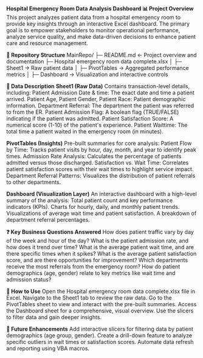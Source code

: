 **Hospital Emergency Room Data Analysis Dashboard
📊 Project Overview**
This project analyzes patient data from a hospital emergency room to provide key insights through an interactive Excel dashboard. The primary goal is to empower stakeholders to monitor operational performance, analyze service quality, and make data-driven decisions to enhance patient care and resource management.

**📂 Repository Structure**
MainRepo/
├─ README.md   ← Project overview and documentation
├─ Hospital emergency room data complete.xlsx
│    ├─ Sheet1 → Raw patient data
│    ├─ PivotTables → Aggregated performance metrics
│    ├─ Dashboard → Visualization and interactive controls

**📑 Data Description**
**Sheet1 (Raw Data)**
Contains transaction-level details, including:
Patient Admission Date & time: The exact date and time a patient arrived.
Patient Age, Patient Gender, Patient Race: Patient demographic information.
Department Referral: The department the patient was referred to from the ER.
Patient Admission Flag: A boolean flag (TRUE/FALSE) indicating if the patient was admitted.
Patient Satisfaction Score: A numerical score (1-10) of the patient's experience.
Patient Waittime: The total time a patient waited in the emergency room (in minutes).

**PivotTables (Insights)**
Pre-built summaries for core analysis:
Patient Flow by Time: Tracks patient visits by hour, day, month, and year to identify peak times.
Admission Rate Analysis: Calculates the percentage of patients admitted versus those discharged.
Satisfaction vs. Wait Time: Correlates patient satisfaction scores with their wait times to highlight service impact.
Department Referral Patterns: Visualizes the distribution of patient referrals to other departments.

**Dashboard (Visualization Layer)**
An interactive dashboard with a high-level summary of the analysis:
Total patient count and key performance indicators (KPIs).
Charts for hourly, daily, and monthly patient trends.
Visualizations of average wait time and patient satisfaction.
A breakdown of department referral percentages.

**❓ Key Business Questions Answered**
How does patient traffic vary by day of the week and hour of the day?
What is the patient admission rate, and how does it trend over time?
What is the average patient wait time, and are there specific times when it spikes?
What is the average patient satisfaction score, and are there opportunities for improvement?
Which departments receive the most referrals from the emergency room?
How do patient demographics (age, gender) relate to key metrics like wait time and admission status?

**🚀 How to Use**
Open the Hospital emergency room data complete.xlsx file in Excel.
Navigate to the Sheet1 tab to review the raw data.
Go to the PivotTables sheet to view and interact with the pre-built summaries.
Access the Dashboard sheet for a comprehensive, visual overview. Use the slicers to filter data and gain deeper insights.

**📌 Future Enhancements**
Add interactive slicers for filtering data by patient demographics (age group, gender).
Create a drill-down feature to analyze specific outliers in wait times or satisfaction scores.
Automate data refresh and reporting using VBA macros.
